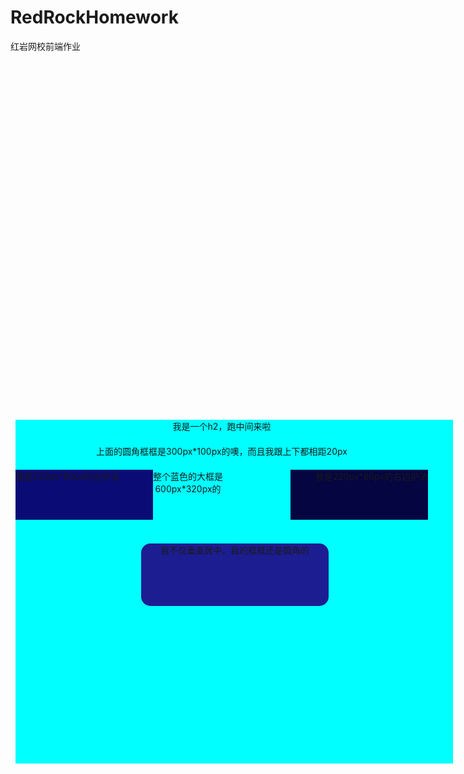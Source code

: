 # RedRockHomework
红岩网校前端作业
<!DOCTYPE html>
<html lang="en">
<head>
    <meta charset="UTF-8">
    <meta http-equiv="X-UA-Compatible" content="IE=edge">
    <meta name="viewport" content="width=device-width, initial-scale=1.0">
    <title>Document</title>
</head>
<style>
    .big{
        text-align: center;
        background-color: aqua;
        width: 700px;
	    height: 550px;
        display: flex; 
        position: absolute;
        left: 35%;
        top: 20%;
        margin-left:-100px;
        margin-top:-50px;
    }
    .smallbig{
        flex-wrap: wrap;
        align-items: center;
        justify-content: center;
    }
    .bigone{
        border-radius:15px;
        background-color: rgb(29, 29, 146);
        width: 300px;
	    height: 100px;
        text-align: center;        
        position: absolute;
        left: 43%;
        top: 45%;
        margin-left:-100px;
        margin-top:-50px;

    }

    .bigtwo{
        margin: 20px;
    }
    .bigthird{
        width: 220px;
	    height: 80px;
        background-color: aqua;
        text-align: center;
        display: flex;
        flex: 1;
    }
    .bigforth{
        width: 220px;
	    height: 80px;
        background-color: rgb(11, 11, 117);
        justify-content: flex-start; 
        display: flex;
        flex: 1;
        justify-content: left;
        text-align: center;
    }
    .bigfifth{
        width: 220px;
	    height: 80px;
        background-color: rgb(5, 5, 66);
        justify-content: flex-end;
        display: flex;
        flex: 1;
        justify-content: right;
        text-align: center;
    }

    .flex-item {
      /* 内边距，根据需要去设置 */
      padding: auto;
      /* 弹性布局 */
      display: flex;
      /* 平分父div的宽度 */
      justify-content:space-around;
      background-color: rgb(115, 223, 241);
    }
</style>
<body>
    <div class="big">
    <div class="smallbig">
    <div>我是一个h2，跑中间来啦</div>
    <div class="bigone">我不仅垂直居中，我的框框还是圆角的</div>
    <div class="bigtwo">上面的圆角框框是300px*100px的噢，而且我跟上下都相距20px</div>    
    <div class="flex-item">
    <div class="bigforth">我是220px*80px的左护法</div>    
    <div class="bigthird">整个蓝色的大框是<br/>600px*320px的</div>
    <div class="bigfifth">我是220px*80px的右边护法</div>
    </div>
    </div>
    </div>
</body>
</html>
